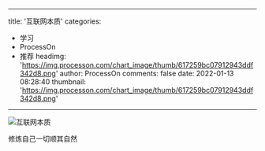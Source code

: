 
---
title: '互联网本质'
categories: 
 - 学习
 - ProcessOn
 - 推荐
headimg: 'https://img.processon.com/chart_image/thumb/617259bc07912943ddf342d8.png'
author: ProcessOn
comments: false
date: 2022-01-13 08:28:40
thumbnail: 'https://img.processon.com/chart_image/thumb/617259bc07912943ddf342d8.png'
---

<div>   
<img class="thumb" alt="互联网本质" src="https://img.processon.com/chart_image/thumb/617259bc07912943ddf342d8.png" referrerpolicy="no-referrer">
<p>修炼自己一切顺其自然</p>  
</div>
            